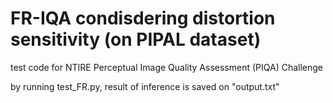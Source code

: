 # FR-IQA condisdering distortion sensitivity (on PIPAL dataset)

test code for NTIRE Perceptual Image Quality Assessment (PIQA) Challenge

by running test_FR.py, result of inference is saved on "output.txt"
